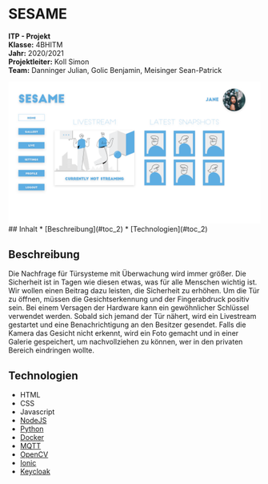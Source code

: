 <!-- Project Logo -->
# SESAME
**ITP - Projekt<br>
Klasse:** 4BHITM<br>
**Jahr:** 2020/2021<br>
**Projektleiter:** Koll Simon<br>
**Team:** Danninger Julian, Golic Benjamin, Meisinger Sean-Patrick
<br>

<img src="prototype/sesame_home.png">
<br>
<!-- Table of Contents -->
## Inhalt
* [Beschreibung](#toc_2)
* [Technologien](#toc_2)

<!-- Description -->
## Beschreibung
Die Nachfrage für Türsysteme mit Überwachung wird immer größer. Die Sicherheit ist in Tagen wie diesen etwas, was für alle Menschen wichtig ist. Wir wollen einen Beitrag dazu leisten, die Sicherheit zu erhöhen. Um die Tür zu öffnen, müssen die Gesichtserkennung und der Fingerabdruck positiv sein. Bei einem Versagen der Hardware kann ein gewöhnlicher Schlüssel verwendet werden. Sobald sich jemand der Tür nähert, wird ein Livestream gestartet und eine Benachrichtigung an den Besitzer gesendet. Falls die Kamera das Gesicht nicht erkennt, wird ein Foto gemacht und in einer Galerie gespeichert, um nachvollziehen zu können, wer in den privaten Bereich eindringen wollte. 

## Technologien
* HTML
* CSS
* Javascript
* [NodeJS](nodejs.org/)
* [Python](https://www.python.org)
* [Docker](https://www.docker.com)
* [MQTT](https://mqtt.org)
* [OpenCV](https://opencv.org)
* [Ionic](https://ionicframework.com)
* [Keycloak](https://www.keycloak.org)
